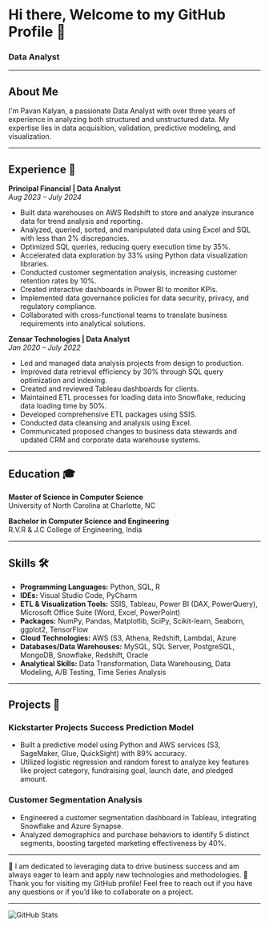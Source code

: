 # Hi there, Welcome to my GitHub Profile 👋

### Data Analyst

---

## About Me 

I'm Pavan Kalyan, a passionate Data Analyst with over three years of experience in analyzing both structured and unstructured data. My expertise lies in data acquisition, validation, predictive modeling, and visualization. 

---

## Experience 💼

**Principal Financial | Data Analyst**  
*Aug 2023 – July 2024*

- Built data warehouses on AWS Redshift to store and analyze insurance data for trend analysis and reporting.
- Analyzed, queried, sorted, and manipulated data using Excel and SQL with less than 2% discrepancies.
- Optimized SQL queries, reducing query execution time by 35%.
- Accelerated data exploration by 33% using Python data visualization libraries.
- Conducted customer segmentation analysis, increasing customer retention rates by 10%.
- Created interactive dashboards in Power BI to monitor KPIs.
- Implemented data governance policies for data security, privacy, and regulatory compliance.
- Collaborated with cross-functional teams to translate business requirements into analytical solutions.

**Zensar Technologies | Data Analyst**  
*Jan 2020 – July 2022*

- Led and managed data analysis projects from design to production.
- Improved data retrieval efficiency by 30% through SQL query optimization and indexing.
- Created and reviewed Tableau dashboards for clients.
- Maintained ETL processes for loading data into Snowflake, reducing data loading time by 50%.
- Developed comprehensive ETL packages using SSIS.
- Conducted data cleansing and analysis using Excel.
- Communicated proposed changes to business data stewards and updated CRM and corporate data warehouse systems.

---

## Education 🎓

**Master of Science in Computer Science**  
University of North Carolina at Charlotte, NC

**Bachelor in Computer Science and Engineering**  
R.V.R & J.C College of Engineering, India

---

## Skills 🛠️

- **Programming Languages:** Python, SQL, R
- **IDEs:** Visual Studio Code, PyCharm
- **ETL & Visualization Tools:** SSIS, Tableau, Power BI (DAX, PowerQuery), Microsoft Office Suite (Word, Excel, PowerPoint)
- **Packages:** NumPy, Pandas, Matplotlib, SciPy, Scikit-learn, Seaborn, ggplot2, TensorFlow
- **Cloud Technologies:** AWS (S3, Athena, Redshift, Lambda), Azure
- **Databases/Data Warehouses:** MySQL, SQL Server, PostgreSQL, MongoDB, Snowflake, Redshift, Oracle
- **Analytical Skills:** Data Transformation, Data Warehousing, Data Modeling, A/B Testing, Time Series Analysis

---

## Projects 📂

### Kickstarter Projects Success Prediction Model

- Built a predictive model using Python and AWS services (S3, SageMaker, Glue, QuickSight) with 89% accuracy.
- Utilized logistic regression and random forest to analyze key features like project category, fundraising goal, launch date, and pledged amount.

### Customer Segmentation Analysis

- Engineered a customer segmentation dashboard in Tableau, integrating Snowflake and Azure Synapse.
- Analyzed demographics and purchase behaviors to identify 5 distinct segments, boosting targeted marketing effectiveness by 40%.

---

🌟 I am dedicated to leveraging data to drive business success and am always eager to learn and apply new technologies and methodologies. 
🚀 Thank you for visiting my GitHub profile! Feel free to reach out if you have any questions or if you’d like to collaborate on a project.

---

![GitHub Stats](https://github-readme-stats.vercel.app/api?username=your-github-username&show_icons=true)
